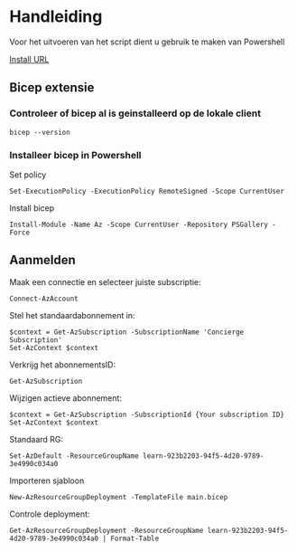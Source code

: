 # Handleiding

Voor het uitvoeren van het script dient u gebruik te maken van Powershell

[Install URL](https://docs.microsoft.com/en-us/powershell/scripting/install/installing-powershell-on-windows?view=powershell-7.2#msi)

## Bicep extensie

### Controleer of bicep al is geinstalleerd op de lokale client
    
    bicep --version

### Installeer bicep in Powershell
Set policy

    Set-ExecutionPolicy -ExecutionPolicy RemoteSigned -Scope CurrentUser

Install bicep    

    Install-Module -Name Az -Scope CurrentUser -Repository PSGallery -Force

## Aanmelden

Maak een connectie en selecteer juiste subscriptie:

    Connect-AzAccount

Stel het standaardabonnement in:

    $context = Get-AzSubscription -SubscriptionName 'Concierge Subscription'
    Set-AzContext $context

Verkrijg het abonnementsID:

    Get-AzSubscription

Wijzigen actieve abonnement:

    $context = Get-AzSubscription -SubscriptionId {Your subscription ID}
    Set-AzContext $context

Standaard RG:

    Set-AzDefault -ResourceGroupName learn-923b2203-94f5-4d20-9789-3e4990c034a0

Importeren sjabloon

    New-AzResourceGroupDeployment -TemplateFile main.bicep

Controle deployment:

    Get-AzResourceGroupDeployment -ResourceGroupName learn-923b2203-94f5-4d20-9789-3e4990c034a0 | Format-Table